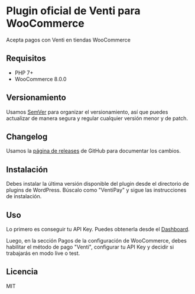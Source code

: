 # Plugin oficial de Venti para WooCommerce

Acepta pagos con Venti en tiendas WooCommerce

## Requisitos

* PHP 7+
* WooCommerce 8.0.0

## Versionamiento

Usamos [SemVer](https://semver.org) para organizar el versionamiento, así que puedes actualizar de manera segura y regular cualquier versión menor y de patch.

## Changelog

Usamos la [página de releases](https://github.com/ventipay/ventipay-plugin-woocommerce/releases) de GitHub para documentar los cambios.

## Instalación

Debes instalar la última versión disponible del plugin desde el directorio de plugins de WordPress. Búscalo como "VentiPay" y sigue las instrucciones de instalación.

## Uso

Lo primero es conseguir tu API Key. Puedes obtenerla desde el [Dashboard](https://dashboard.ventipay.com/).

Luego, en la sección Pagos de la configuración de WooCommerce, debes habilitar el método de pago "Venti", configurar tu API Key y decidir si trabajarás en modo live o test.

## Licencia

MIT